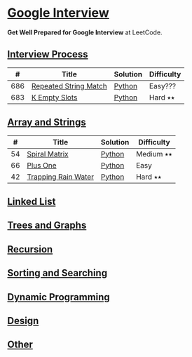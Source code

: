 # [Google Interview](https://leetcode.com/explore/interview/card/google/)
**Get Well Prepared for Google Interview** at LeetCode.

## [Interview Process](https://leetcode.com/explore/interview/card/google/67/sql-2/)

|  #  | Title           |  Solution       | Difficulty    |
|-----|---------------- | --------------- | ------------- |
686 | [Repeated String Match](https://leetcode.com/problems/repeated-string-match/) | [Python](./algorithms/python/RepeatedStringMatch/RepeatedStringMatch.py) | Easy??? |
683 | [K Empty Slots](https://leetcode.com/problems/k-empty-slots/) | [Python](./algorithms/python/KEmptySlots/KEmptySlots.py) | Hard ⭑⭑ |

## [Array and Strings](https://leetcode.com/explore/interview/card/google/59/array-and-strings/)

|  #  | Title           |  Solution       | Difficulty    |
|-----|---------------- | --------------- | ------------- |
54 | [Spiral Matrix](https://leetcode.com/problems/spiral-matrix/) | [Python](./algorithms/python/SpiralMatrix/SpiralMatrix.py) | Medium ⭑⭑ |
66 | [Plus One](https://leetcode.com/problems/plus-one/) | [Python](./algorithms/python/PlusOne/PlusOne.py) | Easy |
42 | [Trapping Rain Water](https://leetcode.com/problems/trapping-rain-water/) | [Python](./algorithms/python/TrappingRainWater/TrappingRainWater.py) | Hard ⭑⭑ |

## [Linked List](https://leetcode.com/explore/interview/card/google/60/linked-list-5/)

## [Trees and Graphs](https://leetcode.com/explore/interview/card/google/61/trees-and-graphs/)

## [Recursion](https://leetcode.com/explore/interview/card/google/62/recursion-4/)

## [Sorting and Searching](https://leetcode.com/explore/interview/card/google/63/sorting-and-searching-4/)

## [Dynamic Programming](https://leetcode.com/explore/interview/card/google/64/dynamic-programming-4/)

## [Design](https://leetcode.com/explore/interview/card/google/65/design-4/)

## [Other](https://leetcode.com/explore/interview/card/google/66/others-4/)
